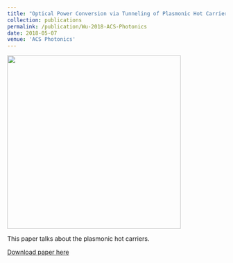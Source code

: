 ```yaml
---
title: "Optical Power Conversion via Tunneling of Plasmonic Hot Carriers"
collection: publications
permalink: /publication/Wu-2018-ACS-Photonics
date: 2018-05-07
venue: 'ACS Photonics'
---
```

<img src="http://ShengxiangWuPlasmonic.github.io/images/TOC_1.png" width="400">

This paper talks about the plasmonic hot carriers.

[Download paper here](http://ShengxiangWuPlasmonic.github.io/files/Wu-2018-ACS-Photonics.pdf)

